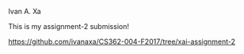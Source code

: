 Ivan A. Xa

This is my assignment-2 submission!

https://github.com/ivanaxa/CS362-004-F2017/tree/xai-assignment-2
